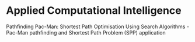 # Applied Computational Intelligence


Pathfinding Pac-Man: Shortest Path Optimisation Using Search Algorithms - Pac-Man pathfinding and Shortest Path Problem (SPP) application
